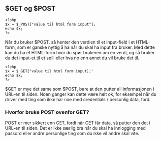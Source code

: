 ## $GET  og $POST

```
<?php
$x = $_POST["value til html form input"];
echo $x;
?>
```
Når du bruker $POST, så henter den verdien til et input-field i et HTML-form, som er ganske nyttig å ha når du skal ha input fra bruker. Med dette kan du ha et HTML-form hvor du spør brukeren om en verdi, og så bruker du det input-et til et spill eller hva no enn annet du vil bruke det til.

``` 
<?php
$x = $_GET["value til html form input];'
echo $x;
?>
```
$GET er mye det same som $POST, bare at den putter all informasjonen i URL-en til siden. Noen ganger kan dette være helt ok, for eksempel når du driver med ting som ikke har noe med credentials / personlig data, fordi 

### Hvorfor bruke POST ovenfor GET?
POST er mer sikkert enn GET, fordi når GET får data, så putter den det i URL-en til siden. Det er ikke særlig bra når du skal ha innlogging med passord eller andre personlige ting som du ikke vil andre skal vite. 